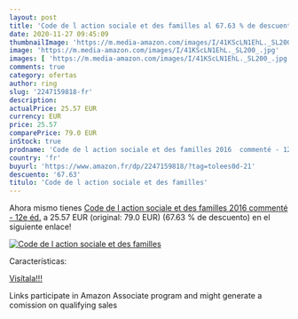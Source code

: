 ```yaml
---
layout: post
title: 'Code de l action sociale et des familles al 67.63 % de descuento'
date: 2020-11-27 09:45:09
thumbnailImage: 'https://m.media-amazon.com/images/I/41KScLN1EhL._SL200_.jpg'
image: 'https://m.media-amazon.com/images/I/41KScLN1EhL._SL200_.jpg'
images: [ 'https://m.media-amazon.com/images/I/41KScLN1EhL._SL200_.jpg' ]
comments: true
category: ofertas
author: ring
slug: '2247159818-fr'
description:
actualPrice: 25.57 EUR
currency: EUR
price: 25.57
comparePrice: 79.0 EUR
inStock: true
prodname: 'Code de l action sociale et des familles 2016  commenté - 12e éd.'
country: 'fr'
buyurl: 'https://www.amazon.fr/dp/2247159818/?tag=tolees0d-21'
descuento: '67.63'
titulo: 'Code de l action sociale et des familles'
---
```


Ahora mismo tienes [Code de l action sociale et des familles 2016  commenté - 12e éd.](https://www.amazon.fr/dp/2247159818/?tag=tolees0d-21) a 25.57 EUR (original: 79.0 EUR) (67.63 %  de descuento) en el siguiente enlace!

[![Code de l action sociale et des familles](https://m.media-amazon.com/images/I/41KScLN1EhL._SL200_.jpg)](https://www.amazon.fr/dp/2247159818/?tag=tolees0d-21)

Características:


[Visítala!!!](https://www.amazon.fr/dp/2247159818/?tag=tolees0d-21)

Links participate in Amazon Associate program and might generate a comission on qualifying sales
